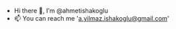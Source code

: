 - Hi there 👋, I’m @ahmetishakoglu
- 📫 You can reach me 'a.yilmaz.ishakoglu@gmail.com'
<!--- - 👀 I’m interested in ...
- 🌱 I’m currently learning ...
- 💞️ I’m looking to collaborate on ... --->

<!---
ahmetishakoglu/ahmetishakoglu is a ✨ special ✨ repository because its `README.md` (this file) appears on your GitHub profile.
You can click the Preview link to take a look at your changes.
--->
